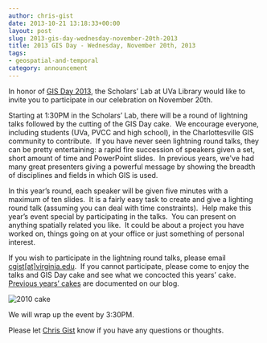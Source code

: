 ```yaml
---
author: chris-gist
date: 2013-10-21 13:18:33+00:00
layout: post
slug: 2013-gis-day-wednesday-november-20th-2013
title: 2013 GIS Day - Wednesday, November 20th, 2013
tags:
- geospatial-and-temporal
category: announcement
---
```


In honor of [GIS Day 2013](http://www.gisday.com/), the Scholars’ Lab at UVa Library would like to invite you to participate in our celebration on November 20th.

Starting at 1:30PM in the Scholars’ Lab, there will be a round of lightning talks followed by the cutting of the GIS Day cake.  We encourage everyone, including students (UVa, PVCC and high school), in the Charlottesville GIS community to contribute.  If you have never seen lightning round talks, they can be pretty entertaining: a rapid fire succession of speakers given a set, short amount of time and PowerPoint slides.  In previous years, we've had many great presenters giving a powerful message by showing the breadth of disciplines and fields in which GIS is used.

In this year’s round, each speaker will be given five minutes with a maximum of ten slides.  It is a fairly easy task to create and give a lighting round talk (assuming you can deal with time constraints).  Help make this year’s event special by participating in the talks.  You can present on anything spatially related you like.  It could be about a project you have worked on, things going on at your office or just something of personal interest.

If you wish to participate in the lightning round talks, please email [cgist[at]virginia.edu](mailto:cgist@virginia.edu).  If you cannot participate, please come to enjoy the talks and GIS Day cake and see what we concocted this years’ cake.  [Previous years’ cakes](https://scholarslab.org/announcements/the-mappy-goodness-that-is-gis-day-in-the-scholars-lab/) are documented on our blog.

![2010 cake](http://static.scholarslab.org/wp-content/uploads/2011/11/2010-cake-300x225.png)

We will wrap up the event by 3:30PM.

Please let [Chris Gist](mailto:cgist@virginia.edu) know if you have any questions or thoughts.
